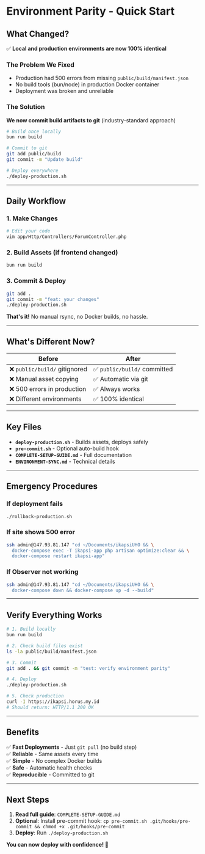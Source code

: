 # Environment Parity - Quick Start

## What Changed?

✅ **Local and production environments are now 100% identical**

### The Problem We Fixed

- Production had 500 errors from missing `public/build/manifest.json`
- No build tools (bun/node) in production Docker container
- Deployment was broken and unreliable

### The Solution

**We now commit build artifacts to git** (industry-standard approach)

```bash
# Build once locally
bun run build

# Commit to git
git add public/build
git commit -m "Update build"

# Deploy everywhere
./deploy-production.sh
```

---

## Daily Workflow

### 1. Make Changes

```bash
# Edit your code
vim app/Http/Controllers/ForumController.php
```

### 2. Build Assets (if frontend changed)

```bash
bun run build
```

### 3. Commit & Deploy

```bash
git add .
git commit -m "feat: your changes"
./deploy-production.sh
```

**That's it!** No manual rsync, no Docker builds, no hassle.

---

## What's Different Now?

| Before                        | After                        |
| ----------------------------- | ---------------------------- |
| ❌ `public/build/` gitignored | ✅ `public/build/` committed |
| ❌ Manual asset copying       | ✅ Automatic via git         |
| ❌ 500 errors in production   | ✅ Always works              |
| ❌ Different environments     | ✅ 100% identical            |

---

## Key Files

- **`deploy-production.sh`** - Builds assets, deploys safely
- **`pre-commit.sh`** - Optional auto-build hook
- **`COMPLETE-SETUP-GUIDE.md`** - Full documentation
- **`ENVIRONMENT-SYNC.md`** - Technical details

---

## Emergency Procedures

### If deployment fails

```bash
./rollback-production.sh
```

### If site shows 500 error

```bash
ssh admin@147.93.81.147 "cd ~/Documents/ikapsiUHO && \
  docker-compose exec -T ikapsi-app php artisan optimize:clear && \
  docker-compose restart ikapsi-app"
```

### If Observer not working

```bash
ssh admin@147.93.81.147 "cd ~/Documents/ikapsiUHO && \
  docker-compose down && docker-compose up -d --build"
```

---

## Verify Everything Works

```bash
# 1. Build locally
bun run build

# 2. Check build files exist
ls -la public/build/manifest.json

# 3. Commit
git add . && git commit -m "test: verify environment parity"

# 4. Deploy
./deploy-production.sh

# 5. Check production
curl -I https://ikapsi.horus.my.id
# Should return: HTTP/1.1 200 OK
```

---

## Benefits

✅ **Fast Deployments** - Just `git pull` (no build step)  
✅ **Reliable** - Same assets every time  
✅ **Simple** - No complex Docker builds  
✅ **Safe** - Automatic health checks  
✅ **Reproducible** - Committed to git

---

## Next Steps

1. **Read full guide**: `COMPLETE-SETUP-GUIDE.md`
2. **Optional**: Install pre-commit hook: `cp pre-commit.sh .git/hooks/pre-commit && chmod +x .git/hooks/pre-commit`
3. **Deploy**: Run `./deploy-production.sh`

**You can now deploy with confidence! 🚀**
